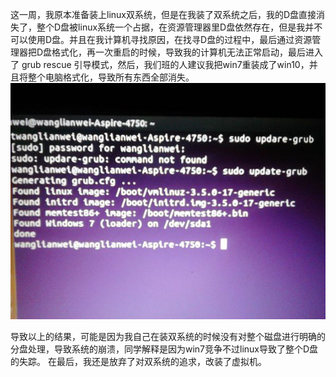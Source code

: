  这一周，我原本准备装上linux双系统，但是在我装了双系统之后，我的D盘直接消失了，整个D盘被linux系统一个占据，在资源管理器里D盘依然存在，但是我并不可以使用D盘。并且在我计算机寻找原因，在找寻D盘的过程中，最后通过资源管理器把D盘格式化，再一次重启的时候，导致我的计算机无法正常启动，最后进入了 grub rescue 引导模式，然后，我们班的人建议我把win7重装成了win10，并且将整个电脑格式化，导致所有东西全部消失。
  ![](a686c9177f3e67092d08a76639c79f3df8dc551b.jpg)
  
  导致以上的结果，可能是因为我自己在装双系统的时候没有对整个磁盘进行明确的分盘处理，导致系统的崩溃，同学解释是因为win7竞争不过linux导致了整个D盘的失踪。
  在最后，我还是放弃了对双系统的追求，改装了虚拟机。
  
  
